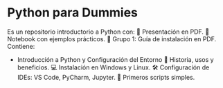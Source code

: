 # Python para Dummies
Es un repositorio introductorio a Python con: 📄 Presentación en PDF. 📒 Notebook con ejemplos prácticos. 📝 Grupo 1: Guía de instalación en PDF.
Contiene:
- Introducción a Python y Configuración del Entorno
📜 Historia, usos y beneficios.
💻 Instalación en Windows y Linux.
🛠️ Configuración de IDEs: VS Code, PyCharm, Jupyter.
🐍 Primeros scripts simples.
